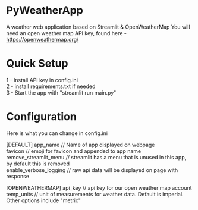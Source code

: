 # PyWeatherApp
A weather web application based on Streamlit &amp; OpenWeatherMap 
You will need an open weather map API key, found here - https://openweathermap.org/

# Quick Setup
1 - Install API key in config.ini \
2 - install requirements.txt if needed \
3 - Start the app with "streamlit run main.py" 

# Configuration
Here is what you can change in config.ini

[DEFAULT]
app_name // Name of app displayed on webpage\
favicon // emoji for favicon and appended to app name\
remove_streamlit_menu // streamlit has a menu that is unused in this app, by default this is removed\
enable_verbose_logging // raw api data will be displayed on page with response

[OPENWEATHERMAP]
api_key // api key for our open weather map account\
temp_units // unit of measurements for weather data. Default is imperial. Other options include "metric"
